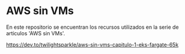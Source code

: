 # AWS sin VMs

En este repositorio se encuentran los recursos utilizados en la serie de articulos 'AWS sin VMs'.

https://dev.to/twilightsparkle/aws-sin-vms-capitulo-1-eks-fargate-65k
